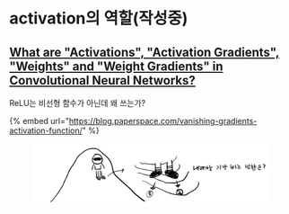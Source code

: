 # activation의 역할(작성중)

## [What are "Activations", "Activation Gradients", "Weights" and "Weight Gradients" in Convolutional Neural Networks?](https://stackoverflow.com/questions/57038055/what-are-activations-activation-gradients-weights-and-weight-gradients)

ReLU는 비선형 함수가 아닌데 왜 쓰는가?

{% embed url="https://blog.paperspace.com/vanishing-gradients-activation-function/" %}

<figure><img src="../.gitbook/assets/image (4) (4).png" alt=""><figcaption></figcaption></figure>
